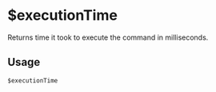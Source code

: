 # $executionTime
Returns time it took to execute the command in milliseconds.

## Usage
```$executionTime```
